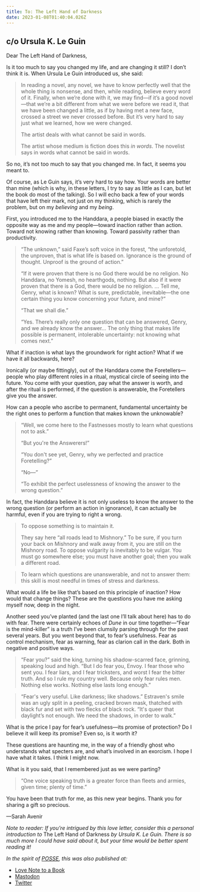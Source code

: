 ```yaml
---
title: To: The Left Hand of Darkness
date: 2023-01-08T01:40:04.026Z
---
```


## c/o Ursula K. Le Guin

<p>Dear The Left Hand of Darkness,</p><p>Is it too much to say you changed my life, and are changing it still? I don’t think it is. When Ursula Le Guin introduced us, she said:</p><blockquote><p>In reading a novel, any novel, we have to know perfectly well that the whole thing is nonsense, and then, while reading, believe every word of it. Finally, when we’re done with it, we may find—if it’s a good novel—that we’re a bit different from what we were before we read it, that we have been changed a little, as if by having met a new face, crossed a street we never crossed before. But it’s very hard to say just what we learned, how we were changed.</p><p>The artist deals with what cannot be said in words.</p><p>The artist whose medium is fiction does this <em>in words</em>. The novelist says in words what cannot be said in words.</p></blockquote><p>So no, it’s not too much to say that you changed me. In fact, it seems you meant to. </p><p>Of course, as Le Guin says, it’s very hard to say how. Your words are better than mine (which is why, in these letters, I try to say as little as I can, but let the book do most of the talking). So I will echo back a few of your words that have left their mark, not just on my thinking, which is rarely the problem, but on my <em>believing </em>and my <em>being</em>. </p><p>First, you introduced me to the Handdara, a people biased in exactly the opposite way as me and my people—toward inaction rather than action. Toward not knowing rather than knowing. Toward passivity rather than productivity.</p><blockquote><p>“The unknown,” said Faxe’s soft voice in the forest, “the unforetold, the unproven, that is what life is based on. Ignorance is the ground of thought. Unproof is the ground of action.”</p><p>“If it were proven that there is no God there would be no religion. No Handdara, no Yomesh, no hearthgods, nothing. But also if it were proven that there is a God, there would be no religion. ... Tell me, Genry, what is known? What is sure, predictable, inevitable—the one certain thing you know concerning your future, and mine?”</p><p>“That we shall die.”</p><p>“Yes. There’s really only one question that can be answered, Genry, and we already know the answer… The only thing that makes life possible is permanent, intolerable uncertainty: not knowing what comes next.”</p></blockquote><p>What if inaction is what lays the groundwork for right action? What if we have it all backwards, here?</p><p>Ironically (or maybe fittingly), out of the Handdara come the Foretellers—people who play different roles in a ritual, mystical circle of seeing into the future. You come with your question, pay what the answer is worth, and after the ritual is performed, if the question is answerable, the Foretellers give you the answer.</p><p>How can a people who ascribe to permanent, fundamental uncertainty be the right ones to perform a function that makes known the unknowable?</p><blockquote><p>“Well, we come here to the Fastnesses mostly to learn what questions not to ask.”</p><p>“But you're the Answerers!”</p><p>“You don't see yet, Genry, why we perfected and practice Foretelling?”</p><p>“No—”</p><p>“To exhibit the perfect uselessness of knowing the answer to the wrong question.”</p></blockquote><p>In fact, the Handdara believe it is not only useless to know the answer to the wrong question (or perform an action in ignorance), it can actually be harmful, even if you are trying to right a wrong. </p><blockquote><p>To oppose something is to maintain it.</p><p>They say here “all roads lead to Mishnory.” To be sure, if you turn your back on Mishnory and walk away from it, you are still on the Mishnory road. To oppose vulgarity is inevitably to be vulgar. You must go somewhere else; you must have another goal; then you walk a different road.</p></blockquote><p></p><blockquote><p>To learn which questions are unanswerable, and not to answer them: this skill is most needful in times of stress and darkness.</p></blockquote><p>What would a life be like that’s based on this principle of inaction? How would that change things? These are the questions you have me asking myself now, deep in the night.</p><p>Another seed you’ve planted (and the last one I’ll talk about here) has to do with fear. There were certainly echoes of <em>Dune</em> in our time together—“Fear is the mind-killer” is a truth I’ve been clumsily parsing through for the past several years. But you went beyond that, to fear’s usefulness. Fear as control mechanism, fear as warning, fear as clarion call in the dark. Both in negative and positive ways.</p><blockquote><p>“Fear you?” said the king, turning his shadow-scarred face, grinning, speaking loud and high. “But I do fear you, Envoy. I fear those who sent you. I fear liars, and I fear tricksters, and worst I fear the bitter truth. And so I rule my country well. Because only fear rules men. Nothing else works. Nothing else lasts long enough.”</p></blockquote><p></p><blockquote><p>“Fear's very useful. Like darkness; like shadows.” Estraven's smile was an ugly split in a peeling, cracked brown mask, thatched with black fur and set with two flecks of black rock. “It's queer that daylight’s not enough. We need the shadows, in order to walk.”</p></blockquote><p>What is the price I pay for fear’s usefulness—its promise of protection? Do I believe it will keep its promise? Even so, is it worth it? </p><p>These questions are haunting me, in the way of a friendly ghost who understands what specters are, and what’s involved in an exorcism. I hope I have what it takes. I think I might now.</p><p>What is it you said, that I remembered just as we were parting?</p><blockquote><p>“One voice speaking truth is a greater force than fleets and armies, given time; plenty of time.”</p></blockquote><p>You have been that truth for me, as this new year begins. Thank you for sharing a gift so precious.</p><p>—Sarah Avenir</p><p><em>Note to reader: If you’re intrigued by this love letter, consider this a personal introduction to </em>The Left Hand of Darkness<em> by Ursula K. Le Guin. There is so much more I could have said about it, but your time would be better spent reading it!</em></p>

*In the spirit of [POSSE](https://indieweb.org/POSSE), this was also published at:*

* [Love Note to a Book](https://lovenotetoabook.substack.com/p/the-left-hand-of-darkness)
* [Mastodon](https://tw.town/@sarahavenir/109668096326011186)
* [Twitter]()